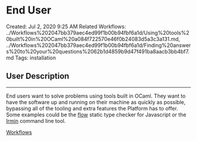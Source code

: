 # End User

Created: Jul 2, 2020 9:25 AM
Related Workflows: ../Workflows%202047bb379aec4ed99f1b00b94fbf6a1d/Using%20tools%20built%20in%20OCaml%20a084f722570e46f0b24083d5a3c3a131.md, ../Workflows%202047bb379aec4ed99f1b00b94fbf6a1d/Finding%20answers%20to%20your%20questions%2062b1d4859b9d47f491ba8aacb3bb4bf7.md
Tags: installation

## User Description

---

End users want to solve problems using tools built in OCaml. They want to have the software up and running on their machine as quickly as possible, bypassing all of the tooling and extra features the Platform has to offer. Some examples could be the [flow](https://github.com/facebook/flow) static type checker for Javascript or the [Irmin](https://irmin.io/) command line tool. 

[Workflows](End%20User%206cd8d2b414154ee4b1bf176b4bd0b83d/Workflows%2054416c1e1dd146a9a89ed051b5260a15.csv)